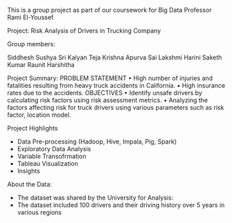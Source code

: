 This is a group project as part of our coursework for Big Data
Professor Rami El-Youssef

Project: Risk Analysis of Drivers in Trucking Company

Group members:

Siddhesh
Sushya Sri Kalyan Teja
Krishna Apurva
Sai Lakshmi Harini
Saketh Kumar
Raunit
Harshitha


Project Summary:
PROBLEM STATEMENT
• High number of injuries and fatalities resulting from heavy truck accidents in California.
• High insurance rates due to the accidents.
OBJECTIVES
• Identify unsafe drivers by calculating risk factors using risk assessment metrics.
• Analyzing the factors affecting risk for truck drivers using various parameters such as risk factor, location model.

Project Highlights
- Data Pre-processing (Hadoop, Hive, Impala, Pig, Spark)
- Exploratory Data Analysis
- Variable Transofrmation
- Tableau Visualization
- Insights

About the Data: 
- The dataset was shared by the University for Analysis:
- The dataset included 100 drivers and their driving history over 5 years in various regions
